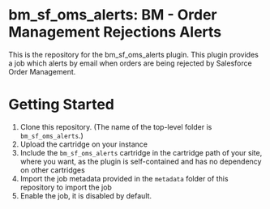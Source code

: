 # bm_sf_oms_alerts: BM - Order Management Rejections Alerts

This is the repository for the bm_sf_oms_alerts plugin. This plugin provides a job which alerts by email when orders are being rejected by Salesforce Order Management.

# Getting Started

1. Clone this repository. (The name of the top-level folder is `bm_sf_oms_alerts`.)
2. Upload the cartridge on your instance
3. Include the `bm_sf_oms_alerts` cartridge in the cartridge path of your site, where you want, as the plugin is self-contained and has no dependency on other cartridges
4. Import the job metadata provided in the `metadata` folder of this repository to import the job
5. Enable the job, it is disabled by default.
